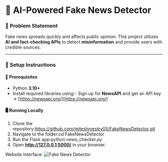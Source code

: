 # 📰 AI-Powered Fake News Detector

### 🔹 Problem Statement
Fake news spreads quickly and affects public opinion. This project utilizes **AI and fact-checking APIs** to detect **misinformation** and provide users with credible sources.

---

### 🚀 Setup Instructions
#### 🔧 Prerequisites
- Python **3.10+**
- Install required libraries using:- Sign up for **NewsAPI** and get an API key → [https://newsapi.org/](https://newsapi.org/)  

#### 🖥️ Running Locally
1. Clone the repository:https://github.com/miteshmestry05/FakeNewsDetector.git
 2. Navigate to the folder:cd FakeNewsDetector
   3. Run the Flask app:python news_checker.py
   4.  Open **http://127.0.0.1:5000/** in your browser.


 Website Interface:
![Fake News Detector ](https://raw.githubusercontent.com/miteshmestry05/FakeNewsDetector/main/screenshot.png)
      

   
